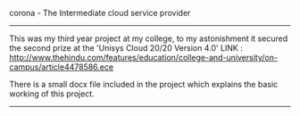 corona - The Intermediate cloud service provider

*************************************************************************
This was my third year project at my college, to my astonishment it secured the second prize at the 'Unisys Cloud 20/20 Version 4.0'
LINK : http://www.thehindu.com/features/education/college-and-university/on-campus/article4478586.ece 

There is a small docx file included in the project which explains the basic working of this project.
*************************************************************************
